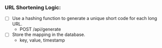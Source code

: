 ### URL Shortening Logic:
- [ ] Use a hashing function to generate a unique short code for each long URL.
  - POST /api/generate
- [ ] Store the mapping in the database.
  - key, value, timestamp